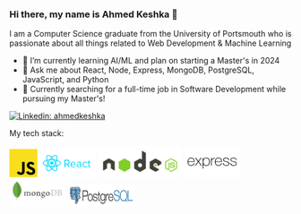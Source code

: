 ### Hi there, my name is Ahmed Keshka 👋

I am a Computer Science graduate from the University of Portsmouth who is passionate about all things related to Web Development & Machine Learning

- 🌱 I’m currently learning AI/ML and plan on starting a Master's in 2024
- 💬 Ask me about React, Node, Express, MongoDB, PostgreSQL, JavaScript, and Python
- 💼 Currently searching for a full-time job in Software Development while pursuing my Master's!

[![Linkedin: ahmedkeshka](https://img.shields.io/badge/-Connect_with_me_on_Linkedin!-blue?style=flat-square&logo=Linkedin&logoColor=white&link=https://linkedin.com/in/ahmed-keshka)](https://linkedin.com/in/ahmed-keshka/)

My tech stack:

<img src="./images/Unofficial_JavaScript_logo_2.svg" width="50px" /> <img src="./images/reactjs-ar21.svg" width="100px" /> <img src="./images/nodejs-horizontal.svg" width="150px" /> <img src="./images/expressjs-ar21.svg" width="100px" /> <img src="./images/mongodb-ar21.svg" width="100px" /> <img src="./images/postgresql-horizontal.svg" height="40px" width="120px" />
